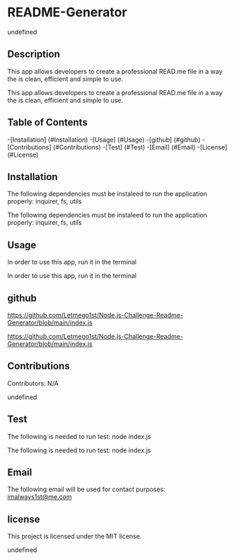 # README-Generator

undefined
## Description
This app allows developers to create a professional READ.me file in a way the is clean, efficient and simple to use.

This app allows developers to create a professional READ.me file in a way the is clean, efficient and simple to use.

## Table of Contents

-[Installation] (#Installation)
-[Usage] (#Usage)
-[github] (#github)
-[Contributions] (#Contributions)
-[Test] (#Test)
-[Email] (#Email)
-[License] (#License)

## Installation
The following dependencies must be instaleed to run the application properly: inquirer, fs, utils

The following dependencies must be instaleed to run the application properly: inquirer, fs, utils

## Usage
In order to use this app, run it in the terminal

In order to use this app, run it in the terminal

## github
https://github.com/Letmego1st/Node.js-Challenge-Readme-Generator/blob/main/index.js

https://github.com/Letmego1st/Node.js-Challenge-Readme-Generator/blob/main/index.js

## Contributions
Contributors: N/A

undefined

## Test
The following is needed to run test: node index.js

The following is needed to run test: node index.js

## Email
The following email will be used for contact purposes: imalways1st@me.com 


## license
This project is licensed under the MIT license.

undefined

  
